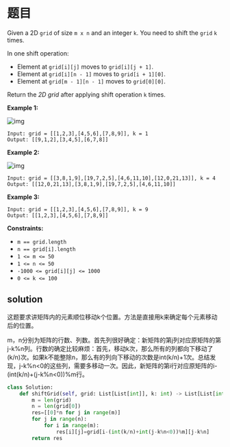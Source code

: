 # 题目

Given a 2D `grid` of size `m x n` and an integer `k`. You need to shift the `grid` `k` times.

In one shift operation:

- Element at `grid[i][j]` moves to `grid[i][j + 1]`.
- Element at `grid[i][n - 1]` moves to `grid[i + 1][0]`.
- Element at `grid[m - 1][n - 1]` moves to `grid[0][0]`.

Return the *2D grid* after applying shift operation `k` times.

 

**Example 1:**

![img](https://assets.leetcode.com/uploads/2019/11/05/e1.png)

```
Input: grid = [[1,2,3],[4,5,6],[7,8,9]], k = 1
Output: [[9,1,2],[3,4,5],[6,7,8]]
```

**Example 2:**

![img](https://assets.leetcode.com/uploads/2019/11/05/e2.png)

```
Input: grid = [[3,8,1,9],[19,7,2,5],[4,6,11,10],[12,0,21,13]], k = 4
Output: [[12,0,21,13],[3,8,1,9],[19,7,2,5],[4,6,11,10]]
```

**Example 3:**

```
Input: grid = [[1,2,3],[4,5,6],[7,8,9]], k = 9
Output: [[1,2,3],[4,5,6],[7,8,9]]
```

 

**Constraints:**

- `m == grid.length`
- `n == grid[i].length`
- `1 <= m <= 50`
- `1 <= n <= 50`
- `-1000 <= grid[i][j] <= 1000`
- `0 <= k <= 100`

## solution

这题要求讲矩阵内的元素顺位移动k个位置。方法是直接用k来确定每个元素移动后的位置。

m，n分别为矩阵的行数、列数。首先列很好确定：新矩阵的第j列对应原矩阵的第j-k%n列。行数的确定比较麻烦：首先，移动k次，那么所有的列都向下移动了(k/n)次。如果k不能整除n，那么有的列向下移动的次数是int(k/n)+1次。总结发现，j-k%n<0的这些列，需要多移动一次。因此，新矩阵的第i行对应原矩阵的i-(int(k/n)+(j-k%n<0))%m行。

```python
class Solution:
    def shiftGrid(self, grid: List[List[int]], k: int) -> List[List[int]]:
        m = len(grid)
        n = len(grid[0])
        res=[[0]*n for j in range(m)]
        for j in range(n):
            for i in range(m):
                res[i][j]=grid[i-(int(k/n)+int(j-k%n<0))%m][j-k%n]
        return res                   
```

